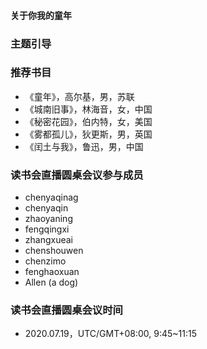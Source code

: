 #### 关于你我的童年
### 主题引导

### 推荐书目
* 《童年》，高尔基，男，苏联
* 《城南旧事》，林海音，女，中国
* 《秘密花园》，伯内特，女，美国
* 《雾都孤儿》，狄更斯，男，英国
* 《闰土与我》，鲁迅，男，中国

### 读书会直播圆桌会议参与成员
* chenyaqinag
* chenyaqin
* zhaoyaning
* fengqingxi
* zhangxueai
* chenshouwen
* chenzimo
* fenghaoxuan
* Allen (a dog)

### 读书会直播圆桌会议时间
* 2020.07.19，UTC/GMT+08:00,  9:45~11:15

